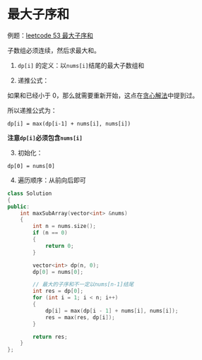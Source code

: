 # 最大子序和

例题：[leetcode 53 最大子序和](https://leetcode.cn/problems/maximum-subarray/description/)

子数组必须连续，然后求最大和。

1. `dp[i]` 的定义：以`nums[i]`结尾的最大子数组和

2. 递推公式：

如果和已经小于 0，那么就需要重新开始，这点在[贪心解法](../../Day23/最大子序和/)中提到过。

所以递推公式为：

```
dp[i] = max(dp[i-1] + nums[i], nums[i])
```

**注意`dp[i]`必须包含`nums[i]`**

3. 初始化：

`dp[0] = nums[0]`

4. 遍历顺序：从前向后即可

```cpp
class Solution
{
public:
    int maxSubArray(vector<int> &nums)
    {
        int n = nums.size();
        if (n == 0)
        {
            return 0;
        }

        vector<int> dp(n, 0);
        dp[0] = nums[0];

        // 最大的子序和不一定以nums[n-1]结尾
        int res = dp[0];
        for (int i = 1; i < n; i++)
        {
            dp[i] = max(dp[i - 1] + nums[i], nums[i]);
            res = max(res, dp[i]);
        }

        return res;
    }
};
```
